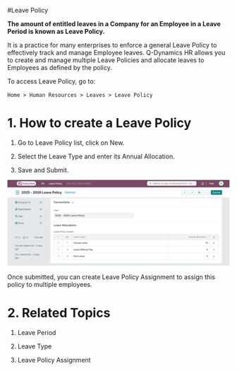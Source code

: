 #Leave Policy 

**The amount of entitled leaves in a Company for an Employee in a Leave Period is known as Leave Policy.**

It is a practice for many enterprises to enforce a general Leave Policy to effectively track and manage Employee leaves. Q-Dynamics HR allows you to create and manage multiple Leave Policies and allocate leaves to Employees as defined by the policy.

To access Leave Policy, go to:

    Home > Human Resources > Leaves > Leave Policy

# 1. How to create a Leave Policy

1. Go to Leave Policy list, click on New.

2. Select the Leave Type and enter its Annual Allocation.

3. Save and Submit.

![Leave Policy](../images/Leaves-Images/LeavePolicy.png)

Once submitted, you can create Leave Policy Assignment to assign this policy to multiple employees.

# 2. Related Topics 

1. Leave Period

2. Leave Type

3. Leave Policy Assignment